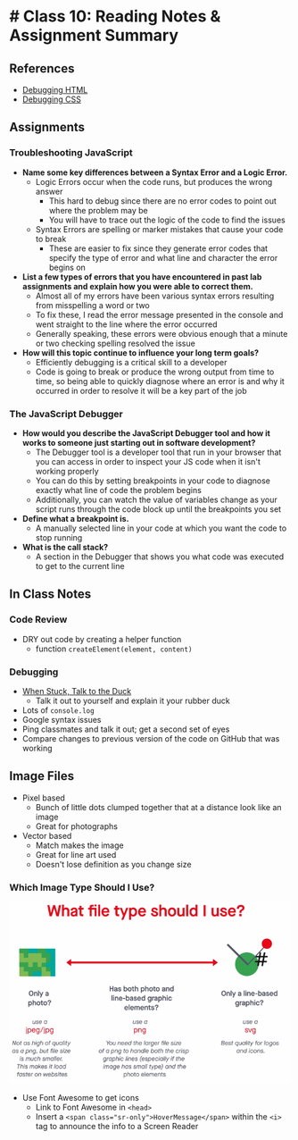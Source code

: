 # # Class 10: Reading Notes & Assignment Summary

## References

* [Debugging HTML](https://developer.mozilla.org/en-US/docs/Learn/HTML/Introduction_to_HTML/Debugging_HTML)
* [Debugging CSS](https://developer.mozilla.org/en-US/docs/Learn/CSS/Building_blocks/Debugging_CSS)

## Assignments

### Troubleshooting JavaScript

* **Name some key differences between a Syntax Error and a Logic Error.**
  * Logic Errors occur when the code runs, but produces the wrong answer
    * This hard to debug since there are no error codes to point out where the problem may be
    * You will have to trace out the logic of the code to find the issues
  * Syntax Errors are spelling or marker mistakes that cause your code to break
    * These are easier to fix since they generate error codes that specify the type of error and what line and character the error begins on
* **List a few types of errors that you have encountered in past lab assignments and explain how you were able to correct them.**
  * Almost all of my errors have been various syntax errors resulting from misspelling a word or two
  * To fix these, I read the error message presented in the console and went straight to the line where the error occurred
  * Generally speaking, these errors were obvious enough that a minute or two checking spelling resolved the issue
* **How will this topic continue to influence your long term goals?**
  * Efficiently debugging is a critical skill to a developer
  * Code is going to break or produce the wrong output from time to time, so being able to quickly diagnose where an error is and why it occurred in order to resolve it will be a key part of the job

### The JavaScript Debugger

* **How would you describe the JavaScript Debugger tool and how it works to someone just starting out in software development?**
  * The Debugger tool is a developer tool that run in your browser that you can access in order to inspect your JS code when it isn't working properly
  * You can do this by setting breakpoints in your code to diagnose exactly what line of code the problem begins
  * Additionally, you can watch the value of variables change as your script runs through the code block up until the breakpoints you set
* **Define what a breakpoint is.**
  * A manually selected line in your code at which you want the code to stop running
* **What is the call stack?**
  * A section in the Debugger that shows you what code was executed to get to the current line

## In Class Notes

### Code Review

* DRY out code by creating a helper function
  * function `createElement(element, content)`


### Debugging

* [When Stuck, Talk to the Duck](https://www.mindovermachines.com/when-you-get-stuck-talk-to-the-duck/)
  * Talk it out to yourself and explain it your rubber duck
* Lots of `console.log`
* Google syntax issues
* Ping classmates and talk it out; get a second set of eyes
* Compare changes to previous version of the code on GitHub that was working

## Image Files

* Pixel based
  * Bunch of little dots clumped together that at a distance look like an image
  * Great for photographs
* Vector based
  * Match makes the image
  * Great for line art used
  * Doesn't lose definition as you change size

### Which Image Type Should I Use?

![Image Selection](201/images/image-type-selection.png)

* Use Font Awesome to get icons
  * Link to Font Awesome in `<head>`
  * Insert a `<span class="sr-only">HoverMessage</span>` within the `<i>` tag to announce the info to a Screen Reader
